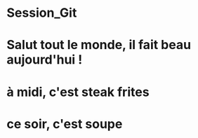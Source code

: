 # Session_Git
# Salut tout le monde, il fait beau aujourd'hui !
# à midi, c'est steak frites
# ce soir, c'est soupe
